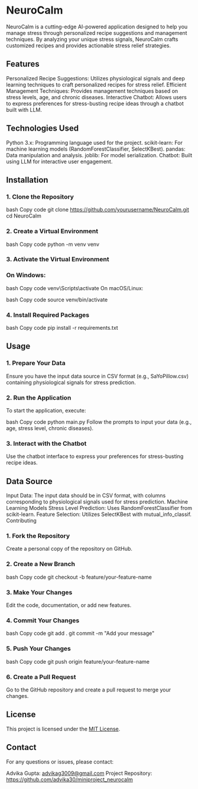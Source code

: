 # NeuroCalm

NeuroCalm is a cutting-edge AI-powered application designed to help you manage stress through personalized recipe suggestions and management techniques. By analyzing your unique stress signals, NeuroCalm crafts customized recipes and provides actionable stress relief strategies.

## Features
Personalized Recipe Suggestions: Utilizes physiological signals and deep learning techniques to craft personalized recipes for stress relief.
Efficient Management Techniques: Provides management techniques based on stress levels, age, and chronic diseases.
Interactive Chatbot: Allows users to express preferences for stress-busting recipe ideas through a chatbot built with LLM.

## Technologies Used
Python 3.x: Programming language used for the project.
scikit-learn: For machine learning models (RandomForestClassifier, SelectKBest).
pandas: Data manipulation and analysis.
joblib: For model serialization.
Chatbot: Built using LLM for interactive user engagement.

## Installation
### 1. Clone the Repository
bash
Copy code
git clone https://github.com/yourusername/NeuroCalm.git
cd NeuroCalm
### 2. Create a Virtual Environment
bash
Copy code
python -m venv venv
### 3. Activate the Virtual Environment

### On Windows:

bash
Copy code
venv\Scripts\activate
On macOS/Linux:

bash
Copy code
source venv/bin/activate
### 4. Install Required Packages
bash
Copy code
pip install -r requirements.txt

## Usage
### 1. Prepare Your Data
Ensure you have the input data source in CSV format (e.g., SaYoPillow.csv) containing physiological signals for stress prediction.

### 2. Run the Application
To start the application, execute:

bash
Copy code
python main.py
Follow the prompts to input your data (e.g., age, stress level, chronic diseases).

### 3. Interact with the Chatbot
Use the chatbot interface to express your preferences for stress-busting recipe ideas.

## Data Source
Input Data: The input data should be in CSV format, with columns corresponding to physiological signals used for stress prediction.
Machine Learning Models
Stress Level Prediction: Uses RandomForestClassifier from scikit-learn.
Feature Selection: Utilizes SelectKBest with mutual_info_classif.
Contributing
### 1. Fork the Repository
Create a personal copy of the repository on GitHub.

### 2. Create a New Branch
bash
Copy code
git checkout -b feature/your-feature-name
### 3. Make Your Changes
Edit the code, documentation, or add new features.

### 4. Commit Your Changes
bash
Copy code
git add .
git commit -m "Add your message"
### 5. Push Your Changes
bash
Copy code
git push origin feature/your-feature-name
### 6. Create a Pull Request
Go to the GitHub repository and create a pull request to merge your changes.

## License
This project is licensed under the [MIT License](LICENSE).

## Contact
For any questions or issues, please contact:

Advika Gupta: advikag3009@gmail.com
Project Repository: https://github.com/advika30/miniproject_neurocalm
